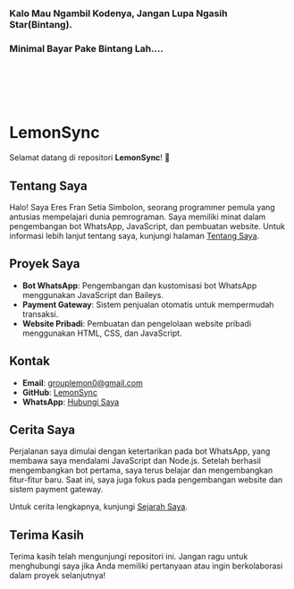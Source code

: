 ### Kalo Mau Ngambil Kodenya, Jangan Lupa Ngasih Star(Bintang).
### Minimal Bayar Pake Bintang Lah....

<br>
<br>
<br>
<br>

# LemonSync

Selamat datang di repositori **LemonSync**! 🚀

## Tentang Saya

Halo! Saya Eres Fran Setia Simbolon, seorang programmer pemula yang antusias mempelajari dunia pemrograman. Saya memiliki minat dalam pengembangan bot WhatsApp, JavaScript, dan pembuatan website. Untuk informasi lebih lanjut tentang saya, kunjungi halaman [Tentang Saya](https://lemonsync.github.io/WebAbout/main.html).

## Proyek Saya

- **Bot WhatsApp**: Pengembangan dan kustomisasi bot WhatsApp menggunakan JavaScript dan Baileys.
- **Payment Gateway**: Sistem penjualan otomatis untuk mempermudah transaksi.
- **Website Pribadi**: Pembuatan dan pengelolaan website pribadi menggunakan HTML, CSS, dan JavaScript.

## Kontak

- **Email**: [grouplemon0@gmail.com](mailto:grouplemon0@gmail.com)
- **GitHub**: [LemonSync](https://github.com/LemonSync)
- **WhatsApp**: [Hubungi Saya](https://wa.me/085763482523)

## Cerita Saya

Perjalanan saya dimulai dengan ketertarikan pada bot WhatsApp, yang membawa saya mendalami JavaScript dan Node.js. Setelah berhasil mengembangkan bot pertama, saya terus belajar dan mengembangkan fitur-fitur baru. Saat ini, saya juga fokus pada pengembangan website dan sistem payment gateway.

Untuk cerita lengkapnya, kunjungi [Sejarah Saya](https://lemonsync.github.io/WebAbout/main.html).

## Terima Kasih

Terima kasih telah mengunjungi repositori ini. Jangan ragu untuk menghubungi saya jika Anda memiliki pertanyaan atau ingin berkolaborasi dalam proyek selanjutnya!
